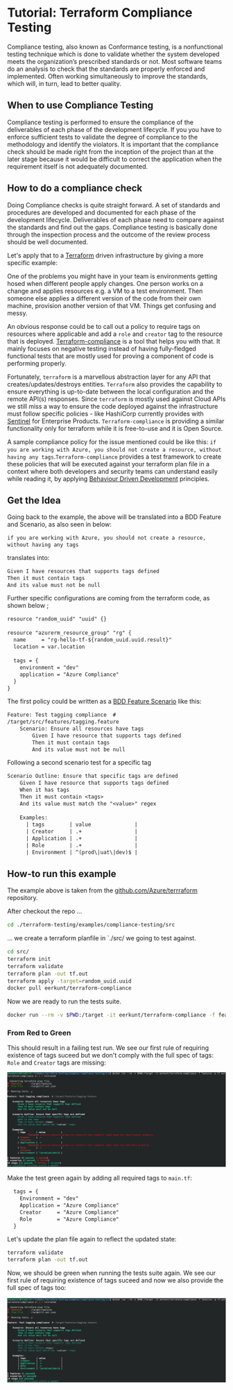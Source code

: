 # Tutorial: Terraform Compliance Testing

Compliance testing, also known as Conformance testing, is a nonfunctional testing technique which is done to validate whether the system developed meets the organization’s prescribed standards or not. Most software teams do an analysis to check that the standards are properly enforced and implemented. Often working simultaneously to improve the standards, which will, in turn, lead to better quality.

## When to use Compliance Testing

Compliance testing is performed to ensure the compliance of the deliverables of each phase of the development lifecycle. If you you have to enforce sufficient tests to validate the degree of compliance to the methodology and identify the violators. 
It is important that the compliance check should be made right from the inception of the project than at the later stage because it would be difficult to correct the application when the requirement itself is not adequately documented.

## How to do a compliance check

Doing Compliance checks is quite straight forward. A set of standards and procedures are developed and documented for each phase of the development lifecycle. Deliverables of each phase need to compare against the standards and find out the gaps. Compliance testing is basically done through the inspection process and the outcome of the review process should be well documented.

Let's apply that to a [Terraform](https://terraform.io) driven infrastructure by giving a more specific example: 

One of the problems you might have in your team is environments getting hosed when different people apply changes. One person works on a change and applies resources e.g. a VM to a test environment. Then someone else applies a different version of the code from their own machine, provision another version of that VM. Things get confusing and messy. 

An obvious response could be to call out a policy to require tags on resources where applicable and add a `role` and `creator` tag to the resource that is deployed. [Terraform-compliance](https://terraform-compliance.com) is a tool that helps you with that. It mainly focuses on negative testing instead of having fully-fledged functional tests that are mostly used for proving a component of code is performing properly.

Fortunately, `terraform` is a marvellous abstraction layer for any API that creates/updates/destroys entities. `Terraform` also provides the capability to ensure everything is up-to-date between the local configuration and the remote API(s) responses. Since `terraform` is mostly used against Cloud APIs we still miss a way to ensure the code deployed against the infrastructure must follow specific policies - like HashiCorp currently provides with [Sentinel](https://docs.hashicorp.com/sentinel/intro/what/) for Enterprise Products. `Terraform-compliance` is providing a similar functionality only for terraform while it is free-to-use and it is Open Source.

A sample compliance policy for the issue mentioned could be like this: `if you are working with Azure, you should not create a resource, without having any tags`.`Terraform-compliance` provides a test framework to create these policies that will be executed against your terraform plan file in a context where both developers and security teams can understand easily while reading it, by applying [Behaviour Driven Development](https://en.wikipedia.org/wiki/Behavior-driven_development) principles.

## Get the Idea 

Going back to the example, the above will be translated into a BDD Feature and Scenario, as also seen in below:

```Cucumber
if you are working with Azure, you should not create a resource, without having any tags
```

translates into:

```Cucumber
Given I have resources that supports tags defined
Then it must contain tags
And its value must not be null
```

Further specific configurations are coming from the terraform code, as shown below ;

```hcl
resource "random_uuid" "uuid" {}

resource "azurerm_resource_group" "rg" {
  name     = "rg-hello-tf-${random_uuid.uuid.result}"
  location = var.location

  tags = {
    environment = "dev"
    application = "Azure Compliance"
  } 
}
```


The first policy could be written as a [BDD Feature Scenario](https://gherkin.io/docs/gherkin/reference/) like this: 

```Cucumber
Feature: Test tagging compliance  # /target/src/features/tagging.feature
    Scenario: Ensure all resources have tags
        Given I have resource that supports tags defined
        Then it must contain tags
        And its value must not be null
```

Following a second scenario test for a specific tag

```Cucumber
Scenario Outline: Ensure that specific tags are defined
    Given I have resource that supports tags defined
    When it has tags
    Then it must contain <tags>
    And its value must match the "<value>" regex

    Examples:
      | tags        | value              |
      | Creator     | .+                 |
      | Application | .+                 |
      | Role        | .+                 |
      | Environment | ^(prod\|uat\|dev)$ |
```

## How-to run this example

The example above is taken from the [github.com/Azure/terrraform](https://github.com/Azure/terrraform/tree/compliance-testing/examples/master) repository.

After checkout the repo ...

```bash 
cd ./terraform-testing/examples/compliance-testing/src
```
... we create a terraform planfile in `./src/ we going to test against.

```bash
cd src/ 
terraform init 
terraform validate 
terraform plan -out tf.out 
terraform apply -target=random_uuid.uuid
docker pull eerkunt/terraform-compliance
```

Now we are ready to run the tests suite.

```bash 
docker run --rm -v $PWD:/target -it eerkunt/terraform-compliance -f features -p tf.out
```

### From Red to Green

This should result in a failing test run. We see our first rule of requiring existence of tags suceed but we don't comply with the full spec of tags: `Role` and `Creator` tags are missing:

![tf-compliance-run-tagging-fail](assets/tf-compliance-run-tagging-fail.png)

Make the test green again by adding all required tags to `main.tf`:

```hcl 
  tags = {
    Environment = "dev"
    Application = "Azure Compliance"
    Creator     = "Azure Compliance"
    Role        = "Azure Compliance"
  } 

```

Let's update the plan file again to reflect the updated state:

```bash 
terraform validate 
terraform plan -out tf.out 
```

Now, we should be green when running the tests suite again. We see our first rule of requiring existence of tags suceed and now we also provide the full spec of tags too:

![tf-compliance-run-tagging-succeed](assets/tf-compliance-run-tagging-succeed.png)

